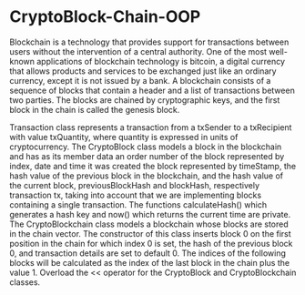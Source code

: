 # CryptoBlock-Chain-OOP

Blockchain is a technology that provides support for
transactions between users without the intervention of a central authority. One of the most well-known applications of blockchain technology is bitcoin, a digital currency that allows products and services to be exchanged just like an ordinary currency, except it is not issued by a bank. A blockchain consists of a sequence of blocks that contain a header and a list of transactions between two parties. The blocks are chained by 
cryptographic keys, and the first block in the chain is called the genesis block.

Transaction class represents a transaction from a txSender to a 
txRecipient with value txQuantity, where quantity is expressed in units of 
cryptocurrency.
The CryptoBlock class models a block in the blockchain and has as its member data 
an order number of the block represented by index, date and time it was created the block represented by timeStamp, the hash value of the previous block in the blockchain, and the hash value of the current block, previousBlockHash and blockHash, respectively transaction tx, taking into account that we are implementing blocks containing a single transaction. The functions calculateHash() which generates a hash key and now() which returns the current time are private.
The CryptoBlockchain class models a blockchain whose blocks are 
stored in the chain vector. The constructor of this class inserts block 0 on the first position in the chain for which index 0 is set, the hash of the previous block 0, and transaction details are set to default 0. The indices of the following blocks will be calculated as the index of the last block in the chain plus the value 1. 
Overload the << operator for the CryptoBlock and 
CryptoBlockchain classes.

